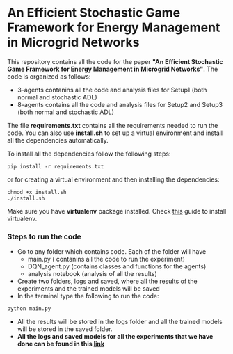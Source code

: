 # An Efficient Stochastic Game Framework for Energy Management in Microgrid Networks

This repository contains all the code for the paper <b>"An Efficient Stochastic Game Framework for Energy Management in Microgrid
Networks"</b>. The code is organized as follows:
- 3-agents contanins all the code and analysis files for Setup1 (both normal and stochastic ADL)
- 8-agents contains all the code and analysis files for Setup2 and Setup3 (both normal and stochastic ADL)

The file **requirements.txt** contains all the requirements needed to run the code. You can also use **install.sh** to set up a virtual environment and install all the dependencies automatically.

To install all the dependencies follow the following steps:
~~~
pip install -r requirements.txt
~~~
or for creating a virtual environment and then installing the dependencies:
~~~
chmod +x install.sh
./install.sh
~~~
Make sure you have **virtualenv** package installed. Check [this](https://gist.github.com/frfahim/73c0fad6350332cef7a653bcd762f08d) guide to install virtualenv.

### Steps to run the code
- Go to any folder which contains code. Each of the folder will have
    - main.py ( contanins all the code to run the experiment)
    - DQN_agent.py (contains classes and functions for the agents)
    - analysis notebook (analysis of all the results)
- Create two folders, logs and saved, where all the results of the experiments and the trained models will be saved
- In the terminal type the following to run the code:
~~~
python main.py
~~~
- All the results will be stored in the logs folder and all the trained models will be stored in the saved folder.
- **All the logs and saved models for all the experiments that we have done can be found in this [link](https://drive.google.com/open?id=1HFCvPiJ6llfMvZfTlDOlref2URTrNOSv)**
